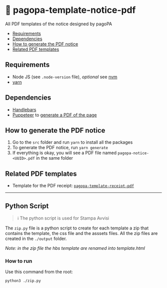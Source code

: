 # 🧾 pagopa-template-notice-pdf

All PDF templates of the notice designed by pagoPA

- [Requirements](#requirements)
- [Dependencies](#dependencies)
- [How to generate the PDF notice](#how-to-generate-the-pdf-notice)
- [Related PDF templates](#related-PDF-templates)

## Requirements

- Node JS (see `.node-version` file), _optional_ see [nvm](https://github.com/nvm-sh/nvm)
- [yarn](https://yarnpkg.com/)

## Dependencies

- [Handlebars](https://handlebarsjs.com/)
- [Puppeteer](https://www.npmjs.com/package/puppeteer)
  to [generate a PDF of the page](https://pptr.dev/api/puppeteer.page.pdf)

## How to generate the PDF notice

1. Go to the `src` folder and run `yarn` to install all the packages
2. To generate the PDF notice, run `yarn generate`
3. If everything is okay, you will see a PDF file named `pagopa-notice-<UUID>.pdf` in the same folder

## Related PDF templates

- Template for the PDF receipt: [`pagopa-template-receipt-pdf`](https://github.com/pagopa/pagopa-template-receipt-pdf)

---

## Python Script

> ℹ️ The python script is used for Stampa Avvisi

The `zip.py` file is a python script to create for each template a zip that contains the template, the css file and the
asssets files.
All the zip files are created in the `./output` folder.

_Note: in the zip file the hbs template are renamed into template.html_

### How to run

Use this command from the root:

```bash
python3 ./zip.py
```
